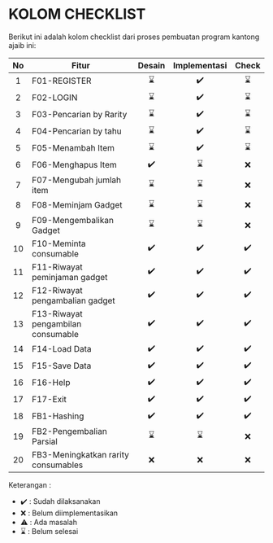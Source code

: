 # KOLOM CHECKLIST
Berikut ini adalah kolom checklist dari proses pembuatan program kantong ajaib ini:

| No  | Fitur                               | Desain  | Implementasi  | Check       | 
|:---:| ----------------------------------- |:-------:|:-------------:|:-----------:|
| 1   | F01-REGISTER                        | ⌛      | ✔️            | ⌛         |
| 2   | F02-LOGIN                           | ⌛      | ✔️            | ⌛         |
| 3   | F03-Pencarian by Rarity             | ⌛      | ✔️            | ⌛         |
| 4   | F04-Pencarian by tahu               | ⌛      | ✔️            | ⌛         |
| 5   | F05-Menambah Item                   | ⌛      | ✔️            | ⌛         |
| 6   | F06-Menghapus Item                  | ✔️      | ⌛            | ❌         |
| 7   | F07-Mengubah jumlah item            | ⌛      | ⌛            | ❌         |
| 8   | F08-Meminjam Gadget                 | ⌛      | ⌛            | ❌         |
| 9   | F09-Mengembalikan Gadget            | ⌛      | ⌛            | ❌         |
| 10  | F10-Meminta consumable              | ✔️      | ✔️            | ✔️         |
| 11  | F11-Riwayat peminjaman gadget       | ✔️      | ✔️            | ✔️         |
| 12  | F12-Riwayat pengambalian gadget     | ✔️      | ✔️            | ✔️         |
| 13  | F13-Riwayat pengambilan consumable  | ✔️      | ✔️            | ✔️         |
| 14  | F14-Load Data                       | ✔️      | ✔️            | ✔️         |
| 15  | F15-Save Data                       | ✔️      | ✔️            | ✔️         |
| 16  | F16-Help                            | ✔️      | ✔️            | ✔️         |
| 17  | F17-Exit                            | ✔️      | ✔️            | ✔️         |
| 18  | FB1-Hashing                         | ✔️      | ✔️            | ✔️         |
| 19  | FB2-Pengembalian Parsial            | ⌛       | ⌛            | ❌         |
| 20  | FB3-Meningkatkan rarity consumables | ❌      | ❌            | ❌         |

Keterangan :
* ✔️ : Sudah dilaksanakan
* ❌ : Belum diimplementasikan 
* ⚠️ : Ada masalah
* ⌛ : Belum selesai